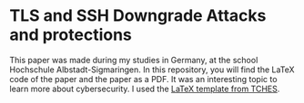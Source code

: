 # TLS and SSH Downgrade Attacks and protections

This paper was made during my studies in Germany, at the school Hochschule Albstadt-Sigmaringen. In this repository, you will find the LaTeX code of the paper and the paper as a PDF. It was an interesting topic to learn more about cybersecurity. I used the [LaTeX template from TCHES](https://github.com/Cryptosaurus/iacrtrans).
